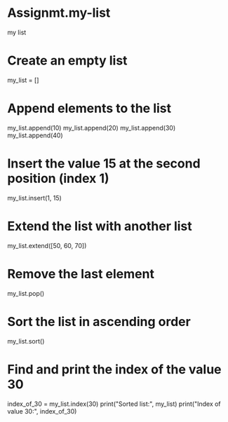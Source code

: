 # Assignmt.my-list
my list

# Create an empty list
my_list = []

# Append elements to the list
my_list.append(10)
my_list.append(20)
my_list.append(30)
my_list.append(40)

# Insert the value 15 at the second position (index 1)
my_list.insert(1, 15)

# Extend the list with another list
my_list.extend([50, 60, 70])

# Remove the last element
my_list.pop()

# Sort the list in ascending order
my_list.sort()

# Find and print the index of the value 30
index_of_30 = my_list.index(30)
print("Sorted list:", my_list)
print("Index of value 30:", index_of_30)
